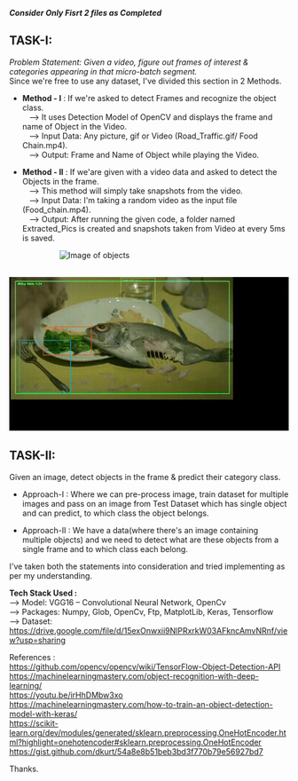 _**Consider Only Fisrt 2 files as Completed**_

## TASK-I: 
_Problem Statement: Given a video, figure out frames of interest & categories appearing in that micro-batch segment._  
Since we're free to use any dataset, I've divided this section in 2 Methods.  
 
- **Method - I** :  If we're asked to detect Frames and recognize the object class.     
&nbsp;&nbsp; -->  It uses Detection Model of OpenCV and displays the frame and name of Object in the Video.  
&nbsp;&nbsp; -->  Input Data:  Any picture, gif or Video (Road_Traffic.gif/ Food Chain.mp4).    
&nbsp;&nbsp; -->  Output: Frame and Name of Object while playing the Video.    

- **Method - II** : If we'are given with a video data and asked to detect the Objects in the frame.   
&nbsp;&nbsp; --> This method will simply take snapshots from the video.  
&nbsp;&nbsp; --> Input Data: I'm taking a random video as the input file (Food_chain.mp4).    
&nbsp;&nbsp; --> Output: After running the given code, a folder named Extracted_Pics is created and snapshots taken from Video at every 5ms is saved.  

&nbsp;&nbsp;&nbsp;&nbsp;&nbsp;&nbsp;&nbsp;&nbsp;&nbsp;&nbsp;&nbsp;&nbsp;&nbsp;&nbsp;&nbsp;&nbsp;&nbsp;&nbsp;&nbsp;&nbsp;&nbsp;&nbsp; ![Image of objects](/TASK-1/Method-1/Road_Traffic.gif)  

&nbsp;&nbsp;&nbsp;&nbsp;&nbsp;&nbsp;&nbsp;&nbsp;&nbsp;&nbsp;&nbsp;&nbsp;&nbsp;&nbsp;&nbsp;&nbsp;&nbsp;&nbsp;&nbsp;&nbsp;&nbsp;&nbsp; ![Image of objects](/TASK-1/Method-1/DancingCat.gif)


## TASK-II: 
Given an image, detect objects in the frame & predict their category class.  
- Approach-I : Where we can pre-process image, train dataset for multiple images and pass on an image from Test Dataset which has single object and can predict, to which class the object belongs.      


- Approach-II : We have a data(where there's an image containing multiple objects) and we need to detect what are these objects from a single frame and to which class each belong.  

I've taken both the statements into consideration and tried implementing as per my understanding.

**Tech Stack Used :**  
--> Model: VGG16 – Convolutional Neural Network, OpenCv   
--> Packages: Numpy, Glob, OpenCv, Ftp, MatplotLib, Keras, Tensorflow  
--> Dataset: https://drive.google.com/file/d/15exOnwxii9NlPRxrkW03AFkncAmvNRnf/view?usp=sharing 


References :  
https://github.com/opencv/opencv/wiki/TensorFlow-Object-Detection-API
https://machinelearningmastery.com/object-recognition-with-deep-learning/  
https://youtu.be/irHhDMbw3xo  
https://machinelearningmastery.com/how-to-train-an-object-detection-model-with-keras/  
https://scikit-learn.org/dev/modules/generated/sklearn.preprocessing.OneHotEncoder.html?highlight=onehotencoder#sklearn.preprocessing.OneHotEncoder  
https://gist.github.com/dkurt/54a8e8b51beb3bd3f770b79e56927bd7   

Thanks.   

